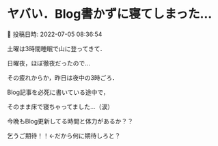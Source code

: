 # ヤバい．Blog書かずに寝てしまった…

📅 投稿日時: 2022-07-05 08:36:54

土曜は3時間睡眠で山に登ってきて．


日曜夜，ほぼ徹夜だったので…





その疲れからか，昨日は夜中の3時ごろ．


Blog記事を必死に書いている途中で，


そのまま床で寝ちゃってました…（涙）





今晩もBlog更新してる時間と体力があるか？？


乞うご期待！！←だから何に期待しろと？
